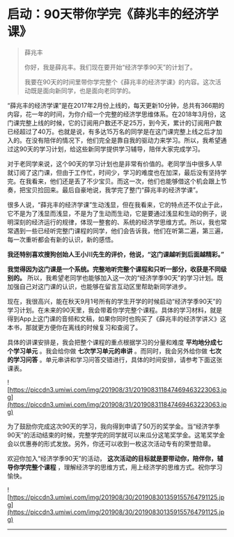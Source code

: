 # 启动：90天带你学完《薛兆丰的经济学课》

> 薛兆丰
> 
> 你好，我是薛兆丰。我们现在要开始“经济学季90天”的计划了。
> 
> 我要在90天的时间里带你学完整个《薛兆丰的经济学课》的内容。这次活动既是面向新同学，也是面向老同学的。

“薛兆丰的经济学课”是在2017年2月份上线的，每天更新10分钟，总共有366期的内容，花一年的时间，为你介绍一个完整的经济学思维体系。在2018年3月份，这门课完整上线的时候，它的订阅用户数还不足25万，到今天，累计的订阅用户数已经超过了40万。也就是说，有多达15万名的同学是在这门课完整上线之后才加入的。在没有陪伴的情况下，他们完全是靠自我的驱动力来学习。所以，我希望通过这90天的学习计划，给这些新同学提供学习辅导，陪伴大家完成学习。

对于老同学来说，这个90天的学习计划也是非常有价值的。老同学当中很多人早就订阅了这门课，但由于工作忙，时间少，学习的难度也在加深，最后没有坚持学完。在我看来，他们还是丢了不少宝贝。而这一次，他们也能够借这个机会跟上节奏，把宝贝捡回来。最后自豪地说，我学完了整门“薛兆丰的经济学课”。

很多人说，“薛兆丰的经济学课”生动浅显，但在我看来，它的特点还不仅止于此，它不是为了浅显而浅显，不是为了生动而生动，它是要通过浅显和生动的例子，说明深刻的经济运行的规律，体现一整套的、系统的经济学思维方式。所以，我也常常遇到一些已经听完整门课程的同学，他们会告诉我，他们在听第二遍，第三遍，每一次重听都会有新的认识，新的感悟。

 **我还特别喜欢搜狗创始人王小川先生的评价，他说，“这门课越听到后面越精彩。”**

 **我觉得因为这门课是一个系统。完整地听完整个课程和只听一部分，收获是不同级别的。** 所以，我希望老同学也能够加入这一次的“经济学季90天”的学习计划。既加强自己对这门课的认识，也能够在留言互动区里帮助新同学进步。

现在，我很高兴，能在秋天9月1号所有的学生开学的时候启动“经济学季90天”的学习计划。在未来的90天里，我会带着你学完整个课程。具体的学习材料，就是得到App上这门课的音频和文稿，如果你同时也购买了《薛兆丰的经济学讲义》这本书，那就更方便你在离线的时候复习和查阅了。

具体的讲课安排是，我会把整个课程的重点根据学习的分量和难度 **平均地分成七个学习单元** 。我会给你做 **七次学习单元的串讲** 。而同时，我会另外给你做 **七次的学习问答** 。单元串讲和学习问答交错进行，具体的时间安排，请参考下面这张课表。

![https://piccdn3.umiwi.com/img/201908/31/201908311847469463223063.jpg](https://piccdn3.umiwi.com/img/201908/31/201908311847469463223063.jpg)

为了鼓励你完成这次90天的学习，我向得到申请了50万的奖学金。当“经济学季90天”的活动结束的时候，完整学完的同学就可以来瓜分这笔奖学金。这笔奖学金会以优惠券的形式发放。另外，你还可以收到一枚这次活动专有的荣誉勋章。

欢迎你加入“经济学季90天”的活动， **这次活动的目标就是要带动你，陪伴你，辅导你学完整个课程** ，理解经济学的思维方式，用上经济学的思维方式。祝你学习愉快。

![https://piccdn3.umiwi.com/img/201908/30/201908301359155764791125.jpg](https://piccdn3.umiwi.com/img/201908/30/201908301359155764791125.jpg)

---
